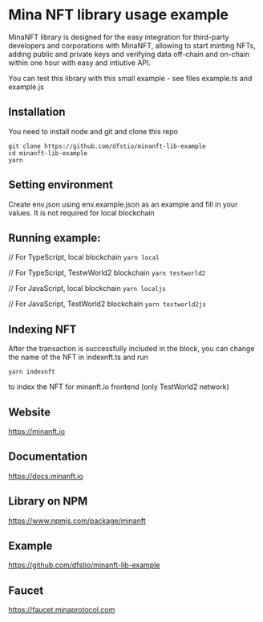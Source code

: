 # Mina NFT library usage example

MinaNFT library is designed for the easy integration for third-party developers and
corporations with MinaNFT, allowing to start minting NFTs, adding public and private keys
and verifying data off-chain and on-chain within one hour with easy and intiutive API.

You can test this library with this small example - see files example.ts and example.js

## Installation

You need to install node and git
and clone this repo

```
git clone https://github.com/dfstio/minanft-lib-example
cd minanft-lib-example
yarn
```

## Setting environment

Create env.json using env.example.json as an example and fill in your values. It is not required for local blockchain

## Running example:

// For TypeScript, local blockchain
`yarn local`

// For TypeScript, TestwWorld2 blockchain
`yarn testworld2`

// For JavaScript, local blockchain
`yarn localjs`

// For JavaScript, TestWorld2 blockchain
`yarn testworld2js`

## Indexing NFT

After the transaction is successfully included in the block, you can change the name of the NFT in indexnft.ts and run

`yarn indexnft`

to index the NFT for minanft.io frontend (only TestWorld2 network)

## Website

https://minanft.io

## Documentation

https://docs.minanft.io

## Library on NPM

https://www.npmjs.com/package/minanft

## Example

https://github.com/dfstio/minanft-lib-example

## Faucet

https://faucet.minaprotocol.com
